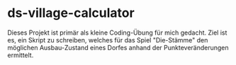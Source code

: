 # ds-village-calculator
Dieses Projekt ist primär als kleine Coding-Übung für mich gedacht. Ziel ist es, ein Skript zu schreiben, welches für das Spiel "Die-Stämme" den möglichen Ausbau-Zustand eines Dorfes anhand der Punkteveränderungen ermittelt.
